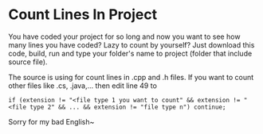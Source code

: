 # Count Lines In Project

You have coded your project for so long and now you want to see how many lines you have coded? Lazy to count by yourself? Just download this code, build, run and type your folder's name to project (folder that include source file).

The source is using for count lines in .cpp and .h files. If you want to count other files like .cs, .java,... then edit line 49 to
```
if (extension != "<file type 1 you want to count" && extension != "<file type 2" && ... && extension != "file type n") continue;
```
Sorry for my bad English~
